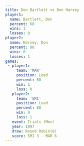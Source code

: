```yaml
---
title: Don Bartlett vs Don Harvey
player1:             
  name: Bartlett, Don
  percent: 68        
  wins: 1            
  losses: 0          
player2:             
  name: Harvey, Don  
  percent: 88        
  wins: 0            
  losses: 1          
games:
 - player1:        
     team: 'MAR'   
     position: Lead
     percent: 68   
     win: 1        
     loss: 0       
   player2:        
     team: 'SMI'   
     position: Lead
     percent: 88   
     win: 0        
     loss: 1       
   event: Trials (Men) 
   year: 1997          
   draw: Round Robin(8)
   score: SMI 3 - MAR 6
---
```

